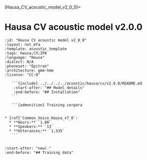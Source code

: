 
(Hausa_CV_acoustic_model_v2_0_0)=
# Hausa CV acoustic model v2.0.0

``````{acoustic} Hausa CV acoustic model v2.0.0
:id: "Hausa CV acoustic model v2_0_0"
:layout: not_mfa
:template: acoustic_template
:tags: Hausa;CV;IPA
:language: "Hausa"
:dialect: N/A
:phoneset: "Epitran"
:architecture: gmm-hmm
:license: "CC-0"

   ```{include} ../../../../acoustic/hausa/cv/v2.0.0/README.md
    :start-after: "## Model details"
    :end-before: "## Installation"
   ```

   ```{admonition} Training corpora


* {ref}`Common_Voice_Hausa_v7_0`:
  * **Hours:** `1.00`
  * **Speakers:** `13`
  * **Utterances:** `1,535`
   ```


``````

```{include} ../../../../acoustic/hausa/cv/v2.0.0/README.md
:start-after: "new)."
:end-before: "## Training data"
```
